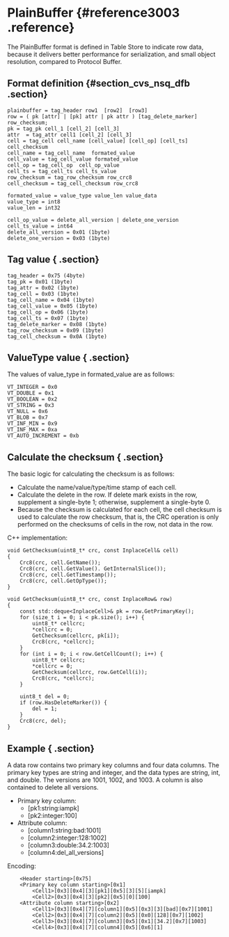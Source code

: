 # PlainBuffer {#reference3003 .reference}

The PlainBuffer format is defined in Table Store to indicate row data, because it delivers better performance for serialization, and small object resolution, compared to Protocol Buffer.

## Format definition {#section_cvs_nsq_dfb .section}

```
plainbuffer = tag_header row1  [row2]  [row3]
row = ( pk [attr] | [pk] attr | pk attr ) [tag_delete_marker] row_checksum;
pk = tag_pk cell_1 [cell_2] [cell_3]
attr  = tag_attr cell1 [cell_2] [cell_3]
cell = tag_cell cell_name [cell_value] [cell_op] [cell_ts] cell_checksum
cell_name = tag_cell_name  formated_value
cell_value = tag_cell_value formated_value
cell_op = tag_cell_op  cell_op_value
cell_ts = tag_cell_ts cell_ts_value
row_checksum = tag_row_checksum row_crc8
cell_checksum = tag_cell_checksum row_crc8

formated_value = value_type value_len value_data
value_type = int8
value_len = int32

cell_op_value = delete_all_version | delete_one_version
cell_ts_value = int64 
delete_all_version = 0x01 (1byte)
delete_one_version = 0x03 (1byte)

```

## Tag value { .section}

```
tag_header = 0x75 (4byte)
tag_pk = 0x01 (1byte)
tag_attr = 0x02 (1byte)
tag_cell = 0x03 (1byte)
tag_cell_name = 0x04 (1byte)
tag_cell_value = 0x05 (1byte)
tag_cell_op = 0x06 (1byte)
tag_cell_ts = 0x07 (1byte)
tag_delete_marker = 0x08 (1byte)
tag_row_checksum = 0x09 (1byte)
tag_cell_checksum = 0x0A (1byte)

```

## ValueType value { .section}

The values of value\_type in formated\_value are as follows:

```
VT_INTEGER = 0x0
VT_DOUBLE = 0x1
VT_BOOLEAN = 0x2
VT_STRING = 0x3
VT_NULL = 0x6
VT_BLOB = 0x7
VT_INF_MIN = 0x9
VT_INF_MAX = 0xa
VT_AUTO_INCREMENT = 0xb

```

## Calculate the checksum { .section}

The basic logic for calculating the checksum is as follows:

-   Calculate the name/value/type/time stamp of each cell.
-   Calculate the delete in the row. If delete mark exists in the row, supplement a single-byte 1; otherwise, supplement a single-byte 0.
-   Because the checksum is calculated for each cell, the cell checksum is used to calculate the row checksum, that is, the CRC operation is only performed on the checksums of cells in the row, not data in the row.

C++ implementation:

```language-c++
void GetChecksum(uint8_t* crc, const InplaceCell& cell)
{
	Crc8(crc, cell.GetName());
	Crc8(crc, cell.GetValue(). GetInternalSlice());
	Crc8(crc, cell.GetTimestamp());
	Crc8(crc, cell.GetOpType());
}

void GetChecksum(uint8_t* crc, const InplaceRow& row)
{
	const std::deque<InplaceCell>& pk = row.GetPrimaryKey();
	for (size_t i = 0; i < pk.size(); i++) {
		uint8_t* cellcrc;
		*cellcrc = 0;
		GetChecksum(cellcrc, pk[i]);
		Crc8(crc, *cellcrc);
	}
	for (int i = 0; i < row.GetCellCount(); i++) {
		uint8_t* cellcrc;
		*cellcrc = 0;
		GetChecksum(cellcrc, row.GetCell(i));
		Crc8(crc, *cellcrc);
	}
	
	uint8_t del = 0;
	if (row.HasDeleteMarker()) {
		del = 1;
	}
	Crc8(crc, del);
}

```

## Example { .section}

A data row contains two primary key columns and four data columns. The primary key types are string and integer, and the data types are string, int, and double. The versions are 1001, 1002, and 1003. A column is also contained to delete all versions.

-   Primary key column:
    -   \[pk1:string:iampk\]
    -   \[pk2:integer:100\]
-   Attribute column:
    -   \[column1:string:bad:1001\]
    -   \[column2:integer:128:1002\]
    -   \[column3:double:34.2:1003\]
    -   \[column4:del\_all\_versions\]

Encoding:

```
	<Header starting>[0x75]
	<Primary key column starting>[0x1]
		<Cell1>[0x3][0x4][3][pk1][0x5][3][5][iampk]
		<Cell2>[0x3][0x4][3][pk2][0x5][0][100]
	<Attribute column starting>[0x2]
		<Cell1>[0x3][0x4][7][column1][0x5][0x3][3][bad][0x7][1001]
		<Cell2>[0x3][0x4][7][column2][0x5][0x0][128][0x7][1002]
		<Cell3>[0x3][0x4][7][column3][0x5][0x1][34.2][0x7][1003]
		<Cell4>[0x3][0x4][7][column4][0x5][0x6][1]

```

